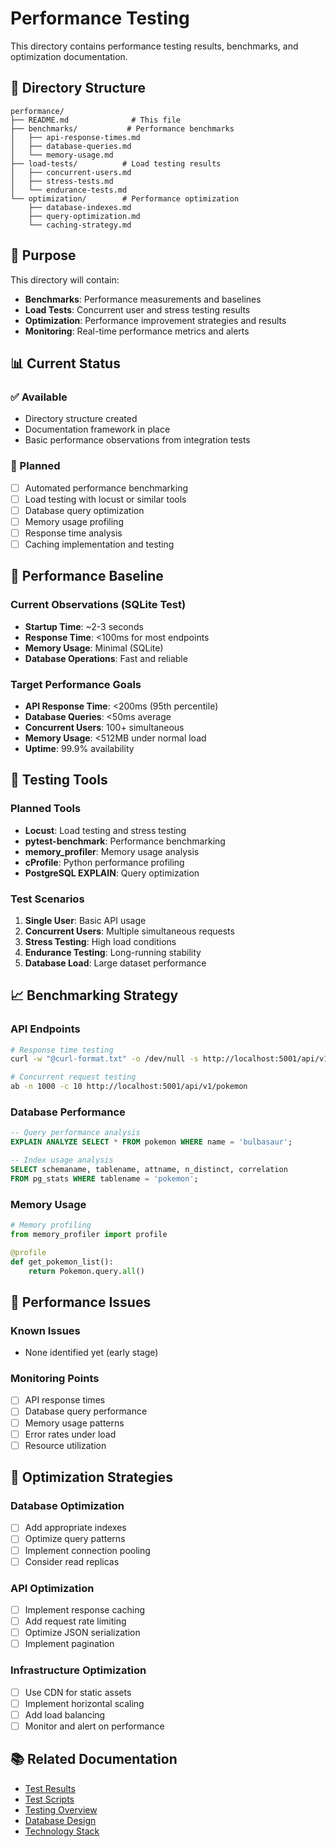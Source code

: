 # Performance Testing

This directory contains performance testing results, benchmarks, and optimization documentation.

## 📁 Directory Structure

```
performance/
├── README.md              # This file
├── benchmarks/           # Performance benchmarks
│   ├── api-response-times.md
│   ├── database-queries.md
│   └── memory-usage.md
├── load-tests/          # Load testing results
│   ├── concurrent-users.md
│   ├── stress-tests.md
│   └── endurance-tests.md
└── optimization/        # Performance optimization
    ├── database-indexes.md
    ├── query-optimization.md
    └── caching-strategy.md
```

## 🎯 Purpose

This directory will contain:
- **Benchmarks**: Performance measurements and baselines
- **Load Tests**: Concurrent user and stress testing results
- **Optimization**: Performance improvement strategies and results
- **Monitoring**: Real-time performance metrics and alerts

## 📊 Current Status

### ✅ Available
- Directory structure created
- Documentation framework in place
- Basic performance observations from integration tests

### 🔄 Planned
- [ ] Automated performance benchmarking
- [ ] Load testing with locust or similar tools
- [ ] Database query optimization
- [ ] Memory usage profiling
- [ ] Response time analysis
- [ ] Caching implementation and testing

## 🚀 Performance Baseline

### Current Observations (SQLite Test)
- **Startup Time**: ~2-3 seconds
- **Response Time**: <100ms for most endpoints
- **Memory Usage**: Minimal (SQLite)
- **Database Operations**: Fast and reliable

### Target Performance Goals
- **API Response Time**: <200ms (95th percentile)
- **Database Queries**: <50ms average
- **Concurrent Users**: 100+ simultaneous
- **Memory Usage**: <512MB under normal load
- **Uptime**: 99.9% availability

## 🔧 Testing Tools

### Planned Tools
- **Locust**: Load testing and stress testing
- **pytest-benchmark**: Performance benchmarking
- **memory_profiler**: Memory usage analysis
- **cProfile**: Python performance profiling
- **PostgreSQL EXPLAIN**: Query optimization

### Test Scenarios
1. **Single User**: Basic API usage
2. **Concurrent Users**: Multiple simultaneous requests
3. **Stress Testing**: High load conditions
4. **Endurance Testing**: Long-running stability
5. **Database Load**: Large dataset performance

## 📈 Benchmarking Strategy

### API Endpoints
```bash
# Response time testing
curl -w "@curl-format.txt" -o /dev/null -s http://localhost:5001/api/v1/pokemon

# Concurrent request testing
ab -n 1000 -c 10 http://localhost:5001/api/v1/pokemon
```

### Database Performance
```sql
-- Query performance analysis
EXPLAIN ANALYZE SELECT * FROM pokemon WHERE name = 'bulbasaur';

-- Index usage analysis
SELECT schemaname, tablename, attname, n_distinct, correlation 
FROM pg_stats WHERE tablename = 'pokemon';
```

### Memory Usage
```python
# Memory profiling
from memory_profiler import profile

@profile
def get_pokemon_list():
    return Pokemon.query.all()
```

## 🚨 Performance Issues

### Known Issues
- None identified yet (early stage)

### Monitoring Points
- [ ] API response times
- [ ] Database query performance
- [ ] Memory usage patterns
- [ ] Error rates under load
- [ ] Resource utilization

## 🔮 Optimization Strategies

### Database Optimization
- [ ] Add appropriate indexes
- [ ] Optimize query patterns
- [ ] Implement connection pooling
- [ ] Consider read replicas

### API Optimization
- [ ] Implement response caching
- [ ] Add request rate limiting
- [ ] Optimize JSON serialization
- [ ] Implement pagination

### Infrastructure Optimization
- [ ] Use CDN for static assets
- [ ] Implement horizontal scaling
- [ ] Add load balancing
- [ ] Monitor and alert on performance

## 📚 Related Documentation

- [Test Results](../test-results/test-execution-summary.md)
- [Test Scripts](../test-scripts/README.md)
- [Testing Overview](../README.md)
- [Database Design](../../planning/adrs/adr-002-database-design.md)
- [Technology Stack](../../planning/adrs/adr-001-technology-stack.md)


